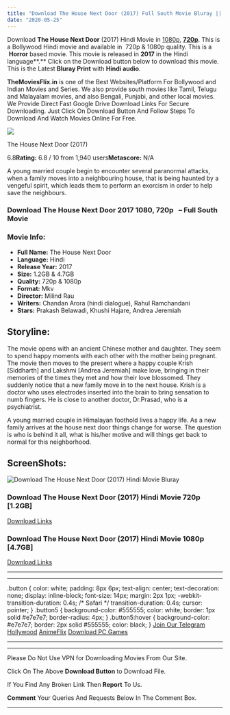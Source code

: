 ```yaml
---
title: "Download The House Next Door (2017) Full South Movie Bluray || 720p [1.2GB] || 1080p [4.7GB]"
date: "2020-05-25"
---
```


Download **The House Next Door** (2017) Hindi Movie in [1080p](https://1moviesflix.com/1080p-movies/), [**720p**](https://1moviesflix.com/720p-movies/). This is a Bollywood Hindi movie and available in  720p & 1080p quality. This is a  **Horror** based movie. This movie is released in **2017** in the Hindi language**.** Click on the Download button below to download this movie. This is the Latest **Bluray Print** with **Hindi audio**.

**TheMoviesFlix.in** is one of the Best Websites/Platform For Bollywood and Indian Movies and Series. We also provide south movies like Tamil, Telugu and Malayalam movies, and also Bengali, Punjabi, and other local movies. We Provide Direct Fast Google Drive Download Links For Secure Downloading. Just Click On Download Button And Follow Steps To Download And Watch Movies Online For Free.

[![](https://m.media-amazon.com/images/M/MV5BYTAyYjE4ODUtMTNlOS00MGRkLWE1MTUtODA2ZGJiOGVkNzUxXkEyXkFqcGdeQXVyOTk3NTc2MzE@._V1_SX300.jpg)](https://www.imdb.com/title/tt7471004/ "The House Next Door")

The House Next Door (2017)

6.8**Rating:** 6.8 / 10 from 1,940 users**Metascore:** N/A

A young married couple begin to encounter several paranormal attacks, when a family moves into a neighbouring house, that is being haunted by a vengeful spirit, which leads them to perform an exorcism in order to help save the neighbours.

### Download The House Next Door 2017 1080, 720p   – Full South Movie

### Movie Info:

- **Full Name:** The House Next Door
- **Language:** Hindi
- **Release Year:** 2017
- **Size:** 1.2GB & 4.7GB
- **Quality:** 720p & 1080p
- **Format:** Mkv
- **Director:** Milind Rau
- **Writers:** Chandan Arora (hindi dialogue), Rahul Ramchandani
- **Stars:** Prakash Belawadi, Khushi Hajare, Andrea Jeremiah

## Storyline:

The movie opens with an ancient Chinese mother and daughter. They seem to spend happy moments with each other with the mother being pregnant. The movie then moves to the present where a happy couple Krish \[Siddharth\] and Lakshmi \[Andrea Jeremiah\] make love, bringing in their memories of the times they met and how their love blossomed. They suddenly notice that a new family move in to the next house. Krish is a doctor who uses electrodes inserted into the brain to bring sensation to numb fingers. He is close to another doctor, Dr.Prasad, who is a psychiatrist.

A young married couple in Himalayan foothold lives a happy life. As a new family arrives at the house next door things change for worse. The question is who is behind it all, what is his/her motive and will things get back to normal for this neighborhood.

## ScreenShots:

![Download The House Next Door (2017) Hindi Movie Bluray](https://i.imgur.com/c52KE4g.jpg)

### Download The House Next Door (2017) Hindi Movie 720p \[1.2GB\]

[Download Links](https://1moviesflix.com?a270777880=V0w2a3NCelFnbngyOStrVWh6T0grZ3FVOGJBTlNudExIejFRZjFYTWNVUnpVTE00NVVoOWgxSm5mYk5CZkQ1KzNJV3IvOU9NUlJzNU1jUllOb3k2bzFaelhDNWxSSnBzMlE3N2FLMDlMb0k9)

### Download The House Next Door (2017) Hindi Movie 1080p \[4.7GB\] 

[Download Links](https://1moviesflix.com?a270777880=V0w2a3NCelFnbngyOStrVWh6T0grZ3FVOGJBTlNudExIejFRZjFYTWNVUnpVTE00NVVoOWgxSm5mYk5CZkQ1KzBNOXpIVU11bUQveEZPNmdvSnJhQUcvKzRYc3NjLzcxWEZuZTZhVlhUWUE9)

* * *

* * *

.button { color: white; padding: 8px 6px; text-align: center; text-decoration: none; display: inline-block; font-size: 14px; margin: 2px 1px; -webkit-transition-duration: 0.4s; /\* Safari \*/ transition-duration: 0.4s; cursor: pointer; } .button5 { background-color: #555555; color: white; border: 1px solid #e7e7e7; border-radius: 4px; } .button5:hover { background-color: #e7e7e7; border: 2px solid #555555; color: black; } [Join Our Telegram](http://gdrivepro.xyz/join.php) [Hollywood](https://moviesverse.com/) [AnimeFlix](https://animeflix.in/) [Download PC Games](https://gamesflix.net/)  

* * *

* * *

  

Please Do Not Use VPN for Downloading Movies From Our Site.

Click On The Above **Download Button** to Download File.

If You Find Any Broken Link Then **Report** To Us.

**Comment** Your Queries And Requests Below In The Comment Box.

* * *
